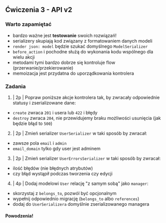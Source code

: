 ## Ćwiczenia 3 - API v2

### Warto zapamiętać
- bardzo ważne jest **testowanie** swoich rozwiązań!
- serializery skupiają kod związany z formatowaniem danych modeli
- `render json: model` będzie szukać domyślnego `ModelSerializer`
- `before_action` i pochodne służą do wykonania kodu wspólnego dla wielu akcji
- metodami tymi bardzo dobrze się kontroluje flow (przerwanie/przekierowanie)
- memoizacja jest przydatna do uporządkowania kontrolera

### Zadania

1. | 2p | Popraw poniższe akcje kontrolera tak, by zwracały odpowiednie statusy i zserializowane dane:
  - `create` zwraca `201` i usera lub `422` i błędy
  - `destroy` zwraca `204`, nie przewidujemy braku możliwości usunięcia (jak będzie błąd to `500`)

2. | 2p | Zmień serializer `UserSerializer` w taki sposób by zwracał:
  - zawsze pola `email` i `admin`
  - `email_domain` tylko gdy user jest adminem

3. | 2p | Zmień serializer `UserErrorsSerializer` w taki sposób by zwracał:
  - ilość błędów (nie błędnych atrybutów)
  - czy błąd wystąpił podczas tworzenia czy edycji

4. | 4p | Dodaj modelowi `User` relację "z samym sobą" jako `manager`:
  - skorzystaj z `belongs_to`, pozwól być opcjonalnym
  - wypełnij odpowiednio migrację (`belongs_to` albo `references`)
  - dodaj do `UserSerializera` domyślnie zserializowanego managera

#### Powodzenia!
